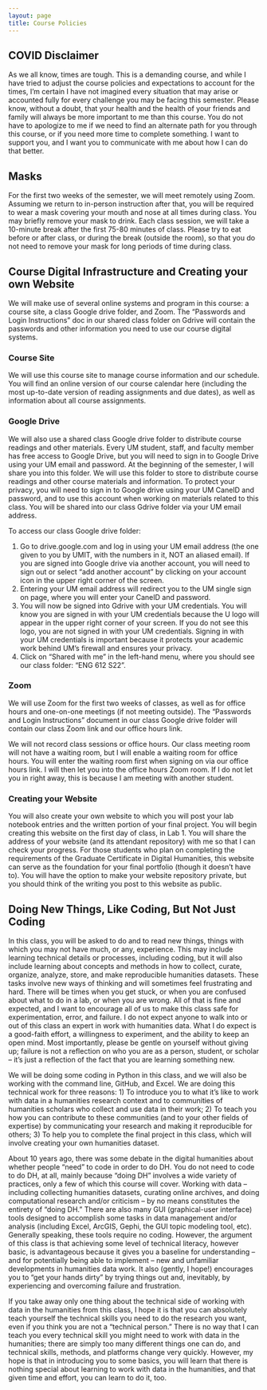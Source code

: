 ```yaml
---
layout: page
title: Course Policies
---
```

## COVID Disclaimer
As we all know, times are tough. This is a demanding course, and while I have tried to adjust the course policies and expectations to account for the times, I’m certain I have not imagined every situation that may arise or accounted fully for every challenge you may be facing this semester. Please know, without a doubt, that your health and the health of your friends and family will always be more important to me than this course. You do not have to apologize to me if we need to find an alternate path for you through this course, or if you need more time to complete something. I want to support you, and I want you to communicate with me about how I can do that better.

## Masks
For the first two weeks of the semester, we will meet remotely using Zoom. Assuming we return to in-person instruction after that, you will be required to wear a mask covering your mouth and nose at all times during class. You may briefly remove your mask to drink. Each class session, we will take a 10-minute break after the first 75-80 minutes of class. Please try to eat before or after class, or during the break (outside the room), so that you do not need to remove your mask for long periods of time during class.

## Course Digital Infrastructure and Creating your own Website
We will make use of several online systems and program in this course: a course site, a class Google drive folder, and Zoom. The “Passwords and Login Instructions” doc in our shared class folder on Gdrive will contain the passwords and other information you need to use our course digital systems.

### Course Site
We will use this course site to manage course information and our schedule. You will find an online version of our course calendar here (including the most up-to-date version of reading assignments and due dates), as well as information about all course assignments.

### Google Drive
We will also use a shared class Google drive folder to distribute course readings and other materials. Every UM student, staff, and faculty member has free access to Google Drive, but you will need to sign in to Google Drive using your UM email and password. At the beginning of the semester, I will share you into this folder. We will use this folder to store to distribute course readings and other course materials and information. To protect your privacy, you will need to sign in to Google drive using your UM CaneID and password, and to use this account when working on materials related to this class. You will be shared into our class Gdrive folder via your UM email address.

To access our class Google drive folder:

1.	Go to drive.google.com and log in using your UM email address (the one given to you by UMIT, with the numbers in it, NOT an aliased email). If you are signed into Google drive via another account, you will need to sign out or select “add another account” by clicking on your account icon in the upper right corner of the screen.
2.	Entering your UM email address will redirect you to the UM single sign on page, where you will enter your CaneID and password.
3.	You will now be signed into Gdrive with your UM credentials. You will know you are signed in with your UM credentials because the U logo will appear in the upper right corner of your screen. If you do not see this logo, you are not signed in with your UM credentials. Signing in with your UM credentials is important because it protects your academic work behind UM’s firewall and ensures your privacy.
4.	Click on “Shared with me” in the left-hand menu, where you should see our class folder: “ENG 612 S22”.

### Zoom
We will use Zoom for the first two weeks of classes, as well as for office hours and one-on-one meetings (if not meeting outside). The “Passwords and Login Instructions” document in our class Google drive folder will contain our class Zoom link and our office hours link.

We will not record class sessions or office hours. Our class meeting room will not have a waiting room, but I will enable a waiting room for office hours. You will enter the waiting room first when signing on via our office hours link. I will then let you into the office hours Zoom room. If I do not let you in right away, this is because I am meeting with another student.

### Creating your Website
You will also create your own website to which you will post your lab notebook entries and the written portion of your final project. You will begin creating this website on the first day of class, in Lab 1. You will share the address of your website (and its attendant repository) with me so that I can check your progress. For those students who plan on completing the requirements of the Graduate Certificate in Digital Humanities, this website can serve as the foundation for your final portfolio (though it doesn’t have to). You will have the option to make your website repository private, but you should think of the writing you post to this website as public.

## Doing New Things, Like Coding, But Not Just Coding
In this class, you will be asked to do and to read new things, things with which you may not have much, or any, experience. This may include learning technical details or processes, including coding, but it will also include learning about concepts and methods in how to collect, curate, organize, analyze, store, and make reproducible humanities datasets. These tasks involve new ways of thinking and will sometimes feel frustrating and hard. There will be times when you get stuck, or when you are confused about what to do in a lab, or when you are wrong. All of that is fine and expected, and I want to encourage all of us to make this class safe for experimentation, error, and failure. I do not expect anyone to walk into or out of this class an expert in work with humanities data. What I do expect is a good-faith effort, a willingness to experiment, and the ability to keep an open mind. Most importantly, please be gentle on yourself without giving up; failure is not a reflection on who you are as a person, student, or scholar – it’s just a reflection of the fact that you are learning something new.

We will be doing some coding in Python in this class, and we will also be working with the command line, GitHub, and Excel. We are doing this technical work for three reasons: 1) To introduce you to what it’s like to work with data in a humanities research context and to communities of humanities scholars who collect and use data in their work; 2) To teach you how you can contribute to these communities (and to your other fields of expertise) by communicating your research and making it reproducible for others; 3) To help you to complete the final project in this class, which will involve creating your own humanities dataset.

About 10 years ago, there was some debate in the digital humanities about whether people “need” to code in order to do DH. You do not need to code to do DH, at all, mainly because “doing DH” involves a wide variety of practices, only a few of which this course will cover. Working with data – including collecting humanities datasets, curating online archives, and doing computational research and/or criticism – by no means constitutes the entirety of “doing DH.” There are also many GUI (graphical-user interface) tools designed to accomplish some tasks in data management and/or analysis (including Excel, ArcGIS, Gephi, the GUI topic modeling tool, etc). Generally speaking, these tools require no coding. However, the argument of this class is that achieving some level of technical literacy, however basic, is advantageous because it gives you a baseline for understanding – and for potentially being able to implement – new and unfamiliar developments in humanities data work. It also (gently, I hope!) encourages you to “get your hands dirty” by trying things out and, inevitably, by experiencing and overcoming failure and frustration.

If you take away only one thing about the technical side of working with data in the humanities from this class, I hope it is that you can absolutely teach yourself the technical skills you need to do the research you want, even if you think you are not a “technical person.” There is no way that I can teach you every technical skill you might need to work with data in the humanities; there are simply too many different things one can do, and technical skills, methods, and platforms change very quickly. However, my hope is that in introducing you to some basics, you will learn that there is nothing special about learning to work with data in the humanities, and that given time and effort, you can learn to do it, too.
